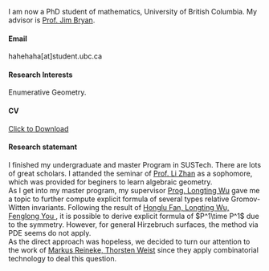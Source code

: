 I am now a PhD student of mathematics, University of British Columbia. My advisor is [Prof. Jim Bryan](https://personal.math.ubc.ca/~jbryan/).
#### Email
hahehaha[at]student.ubc.ca

#### Research Interests
Enumerative Geometry.

#### CV
<a href="static/assets/arasgungore_CV_main.pdf" download>Click to Download</a>

#### Research statemant
I finished my undergraduate and master Program in SUSTech. There are lots of great scholars. I attanded the seminar of [Prof. Li Zhan](https://sites.google.com/site/mathzhanli/curriculum-vitae) as a sophomore, which was provided for beginers to learn algebraic geometry.
<br>
As I get into my master program, my supervisor [Prog. Longting Wu](https://longtingwu.github.io/) gave me a topic to further compute explicit formula of several types relative Gromov-Witten invariants. Following the result of [Honglu Fan, Longting Wu, Fenglong You ](https://arxiv.org/abs/1907.07133), it is possible to derive explicit formula of $P^1\time P^1$ due to the symmetry. However, for general Hirzebruch surfaces, the method via PDE seems do not apply. 
<br>
As the direct approach was hopeless, we decided to turn our attention to the work of [Markus Reineke, Thorsten Weist](https://arxiv.org/abs/1803.07778) since they apply combinatorial technology to deal this question. 
